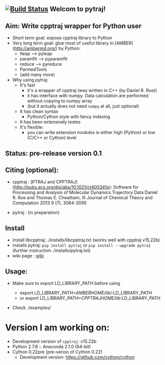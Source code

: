 [![Build Status](https://travis-ci.org/hainm/pytraj.svg?branch=master)](https://travis-ci.org/hainm/pytraj)
Welcom to pytraj!
-------------------


Aim: Write cpptraj wrapper for Python user
-----------------------------------------
- Short term goal: expose cpptraj library to Python
- Very long term goal: glue most of useful library in [AMBER] (http://ambermd.org/) by Python: 
    * tleap --> pyleap
    * paramfit --> pyparamfit
    * reduce --> pyreduce 
    * ParmedTools
    * (add many more)
- Why using pytraj:
    * It's fast
        * it's a wrapper of cpptraj (was written in C++ (by Daniel R. Roe))
        * it has interface with numpy. Data calculation are performed without copying to numpy array
        * (but it actually does not need `numpy` at all, just optional)
    * It has clean syntax
        * Python/Cython style with fancy indexing 
    * It has been extensively testes
    * It's flexible: 
        * you can write extension modules in either high (Python) or low (C/C++ or Cython) level

Status: pre-release version 0.1
------------------------------

Citing (optional):
-----------------
- cpptraj : [PTRAJ and CPPTRAJ] (http://pubs.acs.org/doi/abs/10.1021/ct400341p): Software for Processing and Analysis of Molecular Dynamics Trajectory Data
Daniel R. Roe and Thomas E. Cheatham, III
Journal of Chemical Theory and Computation 2013 9 (7), 3084-3095 

- pytraj : (in preparation)

Install
-------
- install libcpptraj: 
    ./installs/libcpptraj.txt (works well with cpptraj v15.22b)
- installs pytraj: `pip install pytraj` or `pip install --upgrade pytraj`
    (further instruction ./installs/pytraj.txt)
- wiki page : [wiki](http://www.github.com/hainm/pytraj/wiki)

Usage: 
-----
- Make sure to export LD_LIBRARY_PATH before using
    + export LD_LIBRARY_PATH=$AMBERHOME/lib/:$LD_LIBRARY_PATH
    + or export LD_LIBRARY_PATH=$CPPTRAJHOME/lib:$LD_LIBRARY_PATH

- Check ./examples/

Version I am working on:
====================
* Development version of `cpptraj`: v15.22b
* Python 2.7.8 :: Anaconda 2.1.0 (64-bit)
* Cython 0.22pre (pre-verion of Cython 0.22)
    * Development version: https://github.com/cython/cython
